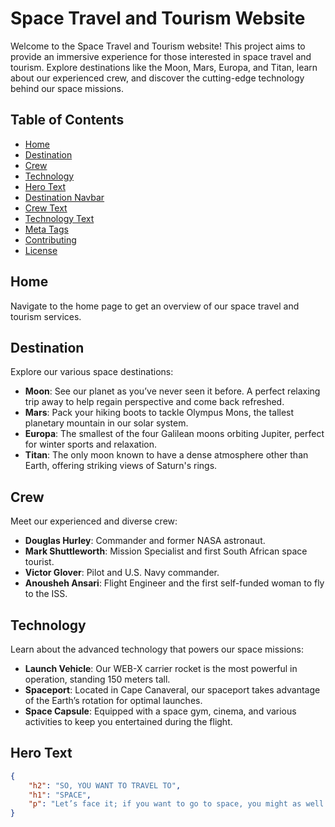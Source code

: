 # Space Travel and Tourism Website

Welcome to the Space Travel and Tourism website! This project aims to provide an immersive experience for those interested in space travel and tourism. Explore destinations like the Moon, Mars, Europa, and Titan, learn about our experienced crew, and discover the cutting-edge technology behind our space missions.

## Table of Contents

- [Home](#home)
- [Destination](#destination)
- [Crew](#crew)
- [Technology](#technology)
- [Hero Text](#hero-text)
- [Destination Navbar](#destination-navbar)
- [Crew Text](#crew-text)
- [Technology Text](#technology-text)
- [Meta Tags](#meta-tags)
- [Contributing](#contributing)
- [License](#license)

## Home

Navigate to the home page to get an overview of our space travel and tourism services.

## Destination

Explore our various space destinations:

- **Moon**: See our planet as you’ve never seen it before. A perfect relaxing trip away to help regain perspective and come back refreshed.
- **Mars**: Pack your hiking boots to tackle Olympus Mons, the tallest planetary mountain in our solar system.
- **Europa**: The smallest of the four Galilean moons orbiting Jupiter, perfect for winter sports and relaxation.
- **Titan**: The only moon known to have a dense atmosphere other than Earth, offering striking views of Saturn's rings.

## Crew

Meet our experienced and diverse crew:

- **Douglas Hurley**: Commander and former NASA astronaut.
- **Mark Shuttleworth**: Mission Specialist and first South African space tourist.
- **Victor Glover**: Pilot and U.S. Navy commander.
- **Anousheh Ansari**: Flight Engineer and the first self-funded woman to fly to the ISS.

## Technology

Learn about the advanced technology that powers our space missions:

- **Launch Vehicle**: Our WEB-X carrier rocket is the most powerful in operation, standing 150 meters tall.
- **Spaceport**: Located in Cape Canaveral, our spaceport takes advantage of the Earth’s rotation for optimal launches.
- **Space Capsule**: Equipped with a space gym, cinema, and various activities to keep you entertained during the flight.

## Hero Text

```json
{
    "h2": "SO, YOU WANT TO TRAVEL TO",
    "h1": "SPACE",
    "p": "Let’s face it; if you want to go to space, you might as well genuinely go to outer space and not hover kind of on the edge of it. Well sit back, and relax because we’ll give you a truly out of this world experience!"
}
